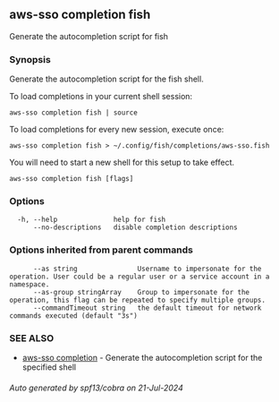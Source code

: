 ## aws-sso completion fish

Generate the autocompletion script for fish

### Synopsis

Generate the autocompletion script for the fish shell.

To load completions in your current shell session:

	aws-sso completion fish | source

To load completions for every new session, execute once:

	aws-sso completion fish > ~/.config/fish/completions/aws-sso.fish

You will need to start a new shell for this setup to take effect.


```
aws-sso completion fish [flags]
```

### Options

```
  -h, --help              help for fish
      --no-descriptions   disable completion descriptions
```

### Options inherited from parent commands

```
      --as string               Username to impersonate for the operation. User could be a regular user or a service account in a namespace.
      --as-group stringArray    Group to impersonate for the operation, this flag can be repeated to specify multiple groups.
      --commandTimeout string   the default timeout for network commands executed (default "3s")
```

### SEE ALSO

* [aws-sso completion](aws-sso_completion.md)	 - Generate the autocompletion script for the specified shell

###### Auto generated by spf13/cobra on 21-Jul-2024
